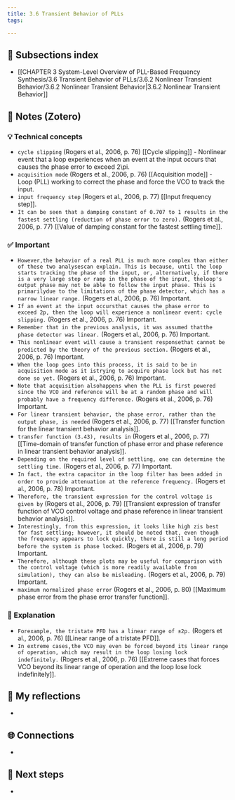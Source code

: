 ```yaml
---
title: 3.6 Transient Behavior of PLLs
tags:

---
```


## 📄 Subsections index
- [[CHAPTER 3 System-Level Overview of PLL-Based Frequency Synthesis/3.6 Transient Behavior of PLLs/3.6.2 Nonlinear Transient Behavior/3.6.2 Nonlinear Transient Behavior|3.6.2 Nonlinear Transient Behavior]]

## 🔗 Notes (Zotero)
### 💡 Technical concepts
- `cycle slipping` (Rogers et al., 2006, p. 76)
	[[Cycle slipping]] - Nonlinear event that a loop experiences when an event at the input occurs that causes the phase error to exceed 2\pi.
- `acquisition mode` (Rogers et al., 2006, p. 76)
	[[Acquisition mode]] - Loop (PLL) working to correct the phase and force the VCO to track the input.
- `input frequency step` (Rogers et al., 2006, p. 77)
	[[Input frequency step]].
- `It can be seen that a damping constant of 0.707 to 1 results in the fastest settling (reduction of phase error to zero).` (Rogers et al., 2006, p. 77)
	[[Value of damping constant for the fastest settling time]].

### ✅️ Important
- `However,the behavior of a real PLL is much more complex than either of these two analysescan explain. This is because, until the loop starts tracking the phase of the input, or, alternatively, if there is a very large step or ramp in the phase of the input, theloop's output phase may not be able to follow the input phase. This is primarilydue to the limitations of the phase detector, which has a narrow linear range.` (Rogers et al., 2006, p. 76) Important.
- `If an event at the input occursthat causes the phase error to exceed 2p, then the loop will experience a nonlinear event: cycle slipping.` (Rogers et al., 2006, p. 76) Important.
- `Remember that in the previous analysis, it was assumed thatthe phase detector was linear.` (Rogers et al., 2006, p. 76) Important.
- `This nonlinear event will cause a transient responsethat cannot be predicted by the theory of the previous section.` (Rogers et al., 2006, p. 76) Important.
- `When the loop goes into this process, it is said to be in acquisition mode as it istrying to acquire phase lock but has not done so yet.` (Rogers et al., 2006, p. 76) Important.
- `Note that acquisition alsohappens when the PLL is first powered since the VCO and reference will be at a random phase and will probably have a frequency difference.` (Rogers et al., 2006, p. 76) Important.
- `For linear transient behavior, the phase error, rather than the output phase, is needed` (Rogers et al., 2006, p. 77)
	[[Transfer function for the linear transient behavior analysis]].
- `transfer function (3.43), results in` (Rogers et al., 2006, p. 77)
	[[Time-domain of transfer function of phase error and phase reference in linear transient behavior analysis]].
- `Depending on the required level of settling, one can determine the settling time.` (Rogers et al., 2006, p. 77) Important.
- `In fact, the extra capacitor in the loop filter has been added in order to provide attenuation at the reference frequency.` (Rogers et al., 2006, p. 78) Important.
- `Therefore, the transient expression for the control voltage is given by` (Rogers et al., 2006, p. 79)
	[[Transient expression of transfer function of VCO control voltage and phase reference in linear transient behavior analysis]].
- `Interestingly, from this expression, it looks like high zis best for fast settling; however, it should be noted that, even though the frequency appears to lock quickly, there is still a long period before the system is phase locked.` (Rogers et al., 2006, p. 79) Important.
- `Therefore, although these plots may be useful for comparison with the control voltage (which is more readily available from simulation), they can also be misleading.` (Rogers et al., 2006, p. 79) Important.
- `maximum normalized phase error` (Rogers et al., 2006, p. 80)
	[[Maximum phase error from the phase error transfer function]].

### ️🔶 Explanation
- `Forexample, the tristate PFD has a linear range of ±2p.` (Rogers et al., 2006, p. 76)
	[[Linear range of a tristate PFD]].
- `In extreme cases,the VCO may even be forced beyond its linear range of operation, which may result in the loop losing lock indefinitely.` (Rogers et al., 2006, p. 76)
	[[Extreme cases that forces VCO beyond its linear range of operation and the loop lose lock indefinitely]].

## 📝 My reflections
- 

## 🌐 Connections
- 

## 🧭 Next steps
- 

 